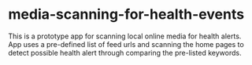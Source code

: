 # media-scanning-for-health-events
This is a prototype app for scanning local online media for health alerts.
App uses a pre-defined list of feed urls and scanning the home pages to detect possible health alert through comparing the pre-listed keywords.
